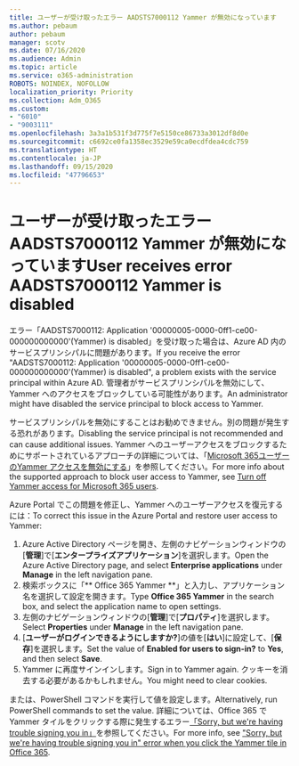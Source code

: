 ```yaml
---
title: ユーザーが受け取ったエラー AADSTS7000112 Yammer が無効になっています
ms.author: pebaum
author: pebaum
manager: scotv
ms.date: 07/16/2020
ms.audience: Admin
ms.topic: article
ms.service: o365-administration
ROBOTS: NOINDEX, NOFOLLOW
localization_priority: Priority
ms.collection: Adm_O365
ms.custom:
- "6010"
- "9003111"
ms.openlocfilehash: 3a3a1b531f3d775f7e5150ce86733a3012df8d0e
ms.sourcegitcommit: c6692ce0fa1358ec3529e59ca0ecdfdea4cdc759
ms.translationtype: HT
ms.contentlocale: ja-JP
ms.lasthandoff: 09/15/2020
ms.locfileid: "47796653"
---
```

# <a name="user-receives-error-aadsts7000112-yammer-is-disabled"></a><span data-ttu-id="805ae-102">ユーザーが受け取ったエラー AADSTS7000112 Yammer が無効になっています</span><span class="sxs-lookup"><span data-stu-id="805ae-102">User receives error AADSTS7000112 Yammer is disabled</span></span>

<span data-ttu-id="805ae-103">エラー「AADSTS7000112: Application '00000005-0000-0ff1-ce00-000000000000'(Yammer) is disabled」を受け取った場合は、Azure AD 内のサービスプリンシパルに問題があります。</span><span class="sxs-lookup"><span data-stu-id="805ae-103">If you receive the error "AADSTS7000112: Application '00000005-0000-0ff1-ce00-000000000000'(Yammer) is disabled", a problem exists with the service principal within Azure AD.</span></span> <span data-ttu-id="805ae-104">管理者がサービスプリンシパルを無効にして、Yammer へのアクセスをブロックしている可能性があります。</span><span class="sxs-lookup"><span data-stu-id="805ae-104">An administrator might have disabled the service principal to block access to Yammer.</span></span>

<span data-ttu-id="805ae-105">サービスプリンシパルを無効にすることはお勧めできません。別の問題が発生する恐れがあります。</span><span class="sxs-lookup"><span data-stu-id="805ae-105">Disabling the service principal is not recommended and can cause additional issues.</span></span> <span data-ttu-id="805ae-106">Yammer へのユーザーアクセスをブロックするためにサポートされているアプローチの詳細については、「[Microsoft 365ユーザーのYammer アクセスを無効にする](https://docs.microsoft.com/yammer/manage-yammer-users/turn-off-user-access)」を参照してください。</span><span class="sxs-lookup"><span data-stu-id="805ae-106">For more info about the supported approach to block user access to Yammer, see [Turn off Yammer access for Microsoft 365 users](https://docs.microsoft.com/yammer/manage-yammer-users/turn-off-user-access).</span></span>  

<span data-ttu-id="805ae-107">Azure Portal でこの問題を修正し、Yammer へのユーザーアクセスを復元するには：</span><span class="sxs-lookup"><span data-stu-id="805ae-107">To correct this issue in the Azure Portal and restore user access to Yammer:</span></span>

1.  <span data-ttu-id="805ae-108">Azure Active Directory ページを開き、左側のナビゲーションウィンドウの[**管理**]で[**エンタープライズアプリケーション**]を選択します。</span><span class="sxs-lookup"><span data-stu-id="805ae-108">Open the Azure Active Directory page, and select **Enterprise applications** under **Manage** in the left navigation pane.</span></span>
3.  <span data-ttu-id="805ae-109">検索ボックスに「\*\* Office 365 Yammer \*\*」と入力し、アプリケーション名を選択して設定を開きます。</span><span class="sxs-lookup"><span data-stu-id="805ae-109">Type **Office 365 Yammer** in the search box, and select the application name to open settings.</span></span>
4.  <span data-ttu-id="805ae-110">左側のナビゲーションウィンドウの[**管理**]で[**プロパティ**]を選択します。</span><span class="sxs-lookup"><span data-stu-id="805ae-110">Select **Properties** under **Manage** in the left navigation pane.</span></span>
5.  <span data-ttu-id="805ae-111">[**ユーザーがログインできるようにしますか?**]の値を[**はい**]に設定して、[**保存**]を選択します。</span><span class="sxs-lookup"><span data-stu-id="805ae-111">Set the value of **Enabled for users to sign-in?** to **Yes**, and then select **Save**.</span></span>
6.  <span data-ttu-id="805ae-112">Yammer に再度サインインします。</span><span class="sxs-lookup"><span data-stu-id="805ae-112">Sign in to Yammer again.</span></span> <span data-ttu-id="805ae-113">クッキーを消去する必要があるかもしれません。</span><span class="sxs-lookup"><span data-stu-id="805ae-113">You might need to clear cookies.</span></span>

<span data-ttu-id="805ae-114">または、PowerShell コマンドを実行して値を設定します。</span><span class="sxs-lookup"><span data-stu-id="805ae-114">Alternatively, run PowerShell commands to set the value.</span></span> <span data-ttu-id="805ae-115">詳細については、Office 365 で Yammer タイルをクリックする際に発生するエラー[「Sorry, but we're having trouble signing you in」](https://docs.microsoft.com/yammer/troubleshoot-problems/error-when-click-the-yammer-tile-in-office-365)を参照してください。</span><span class="sxs-lookup"><span data-stu-id="805ae-115">For more info, see ["Sorry, but we're having trouble signing you in" error when you click the Yammer tile in Office 365](https://docs.microsoft.com/yammer/troubleshoot-problems/error-when-click-the-yammer-tile-in-office-365).</span></span> 